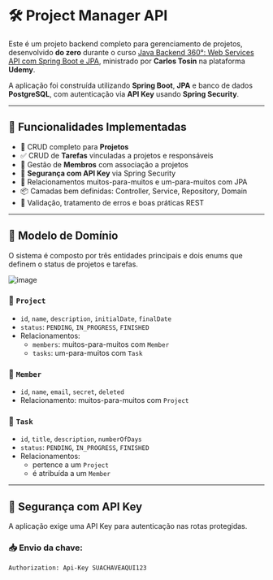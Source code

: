 # 🛠️ Project Manager API

Este é um projeto backend completo para gerenciamento de projetos, desenvolvido **do zero** durante o curso [Java Backend 360°: Web Services API com Spring Boot e JPA](https://www.udemy.com/course/java-backend-360-web-services-api-com-spring-boot-e-jpa/), ministrado por **Carlos Tosin** na plataforma **Udemy**.

A aplicação foi construída utilizando **Spring Boot**, **JPA** e banco de dados **PostgreSQL**, com autenticação via **API Key** usando **Spring Security**.

---

## 📌 Funcionalidades Implementadas

- 📁 CRUD completo para **Projetos**
- ✅ CRUD de **Tarefas** vinculadas a projetos e responsáveis
- 👥 Gestão de **Membros** com associação a projetos
- 🔐 **Segurança com API Key** via Spring Security
- 🔄 Relacionamentos muitos-para-muitos e um-para-muitos com JPA
- 📦 Camadas bem definidas: Controller, Service, Repository, Domain
- 🚫 Validação, tratamento de erros e boas práticas REST

---

## 🧱 Modelo de Domínio

O sistema é composto por três entidades principais e dois enums que definem o status de projetos e tarefas.

![image](https://github.com/user-attachments/assets/110267de-c455-4380-8962-b6d8a7cbb98a)

### 🔸 `Project`
- `id`, `name`, `description`, `initialDate`, `finalDate`
- `status`: `PENDING`, `IN_PROGRESS`, `FINISHED`
- Relacionamentos:
  - `members`: muitos-para-muitos com `Member`
  - `tasks`: um-para-muitos com `Task`

### 🔸 `Member`
- `id`, `name`, `email`, `secret`, `deleted`
- Relacionamento: muitos-para-muitos com `Project`

### 🔸 `Task`
- `id`, `title`, `description`, `numberOfDays`
- `status`: `PENDING`, `IN_PROGRESS`, `FINISHED`
- Relacionamentos:
  - pertence a um `Project`
  - é atribuída a um `Member`

---

## 🔐 Segurança com API Key

A aplicação exige uma API Key para autenticação nas rotas protegidas.

### 📥 Envio da chave:

```http
Authorization: Api-Key SUACHAVEAQUI123
